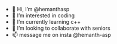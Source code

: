 - 👋 Hi, I’m @hemanthasp
- 👀 I’m interested in coding
- 🌱 I’m currently learning c++
- 💞️ I’m looking to collaborate with seniors
- 📫 message me on insta @hemanth-asp

<!---
hemanthasp/hemanthasp is a ✨ special ✨ repository because its `README.md` (this file) appears on your GitHub profile.
You can click the Preview link to take a look at your changes.
--->
